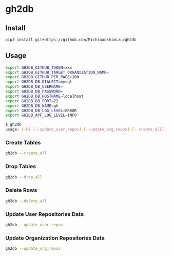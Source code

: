 # gh2db

## Install

```bash
pip3 install git+https://github.com/MichinaoShimizu/gh2db
```

## Usage

```bash
export GH2DB_GITHUB_TOKEN=xxx
export GH2DB_GITHUB_TARGET_ORGANIZATION_NAME=
export GH2DB_GITHUB_PER_PAGE=100
export GH2DB_DB_DIALECT=mysql
export GH2DB_DB_USERNAME=
export GH2DB_DB_PASSWORD=
export GH2DB_DB_HOSTNAME=localhost
export GH2DB_DB_PORT=22
export GH2DB_DB_NAME=gh
export GH2DB_DB_LOG_LEVEL=ERROR
export GH2DB_APP_LOG_LEVEL=INFO
```

```bash
$ gh2db
usage: [-h] [--update_user_repos] [--update_org_repos] [--create_all] [--drop_all] [--delete_all] [--count_all]
```

### Create Tables

```bash
gh2db --create_all
```

### Drop Tables

```bash
gh2db --drop_all
```

### Delete Rows

```bash
gh2db --delete_all
```

### Update User Repositories Data

```bash
gh2db --update_user_repos
```

### Update Organization Repositories Data

```bash
gh2db --update_org_repos
```
